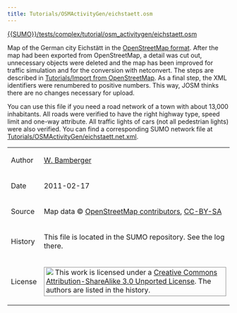 ```yaml
---
title: Tutorials/OSMActivityGen/eichstaett.osm
---
```


[{{SUMO}}/tests/complex/tutorial/osm_activitygen/eichstaett.osm]({{Source}}tests/complex/tutorial/osm_activitygen/eichstaett.osm)

Map of the German city Eichstätt in the [OpenStreetMap
format](../../OpenStreetMap_file.md). After the map had been exported
from OpenStreetMap, a detail was cut out, unnecessary objects were
deleted and the map has been improved for traffic simulation and for the
conversion with netconvert. The steps are described in [Tutorials/Import
from OpenStreetMap](../../Tutorials/Import_from_OpenStreetMap.md). As
a final step, the XML identifiers were renumbered to positive numbers.
This way, JOSM thinks there are no changes necessary for upload.

You can use this file if you need a road network of a town with about
13,000 inhabitants. All roads were verified to have the right highway
type, speed limit and one-way attribute. All traffic lights of cars (not
all pedestrian lights) were also verified. You can find a corresponding
SUMO network file at
[Tutorials/OSMActivityGen/eichstaett.net.xml](../../Tutorials/OSMActivityGen/eichstaett.net.xml.md).

<table>
<tbody>
<tr class="odd">
<td><p>Author</p></td>
<td><p><a href="http://sourceforge.net/users/w-bamberger">W. Bamberger</a></p></td>
</tr>
<tr class="even">
<td><p>Date</p></td>
<td><p>2011-02-17</p></td>
</tr>
<tr class="odd">
<td><p>Source</p></td>
<td><p>
Map data © <a href="http://www.openstreetmap.org/">OpenStreetMap contributors</a>, <a href="http://creativecommons.org/licenses/by-sa/2.0/">CC-BY-SA</a></p></td>
</tr>
<tr class="even">
<td><p>History</p></td>
<td><p>This file is located in the SUMO repository. See the log there.</p></td>
</tr>
<tr class="odd">
<td><p>License</p></td>
<td><p style="border:1px solid #909090; padding:1px 4px 3px 4px"><img src="../../images/CC-BY-SA-small.png">
This work is licensed under a <a href="http://creativecommons.org/licenses/by-sa/3.0/">Creative Commons Attribution-ShareAlike 3.0 Unported License</a>. The authors are listed in the history.</p>
</td>
</tr>
</tbody>
</table>